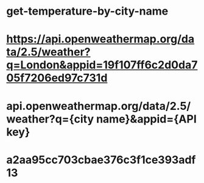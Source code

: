 # get-temperature-by-city-name

# https://api.openweathermap.org/data/2.5/weather?q=London&appid=19f107ff6c2d0da705f7206ed97c731d

# api.openweathermap.org/data/2.5/weather?q={city name}&appid={API key}

# a2aa95cc703cbae376c3f1ce393adf13